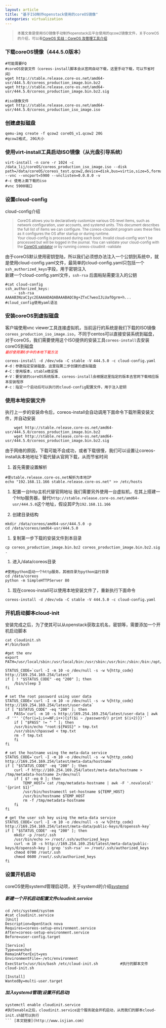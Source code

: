 ```yaml
---
layout: article
title: "基于ISO制作openstack使用的coreOS镜像"
categories: virtualization
---
```


><small>本篇文章是使用ISO镜像手动制作openstack云平台使用的qcow2镜像文件，关于coreOS的介绍，可以看[CoreOS 实战：CoreOS 及管理工具介绍](http://www.infoq.com/cn/articles/what-is-coreos)</small>

### 下载coreOS镜像（444.5.0版本）  
``` shell
#可能需要FQ
#coreOS安装文件（coreos-install脚本会从官网自动下载，这里手动下载，可以节省时间）
wget http://stable.release.core-os.net/amd64-usr/444.5.0/coreos_production_image.bin.bz2
wget http://stable.release.core-os.net/amd64-usr/444.5.0/coreos_production_image.bin.bz2.sig
    
#iso镜像文件
wget http://stable.release.core-os.net/amd64-usr/444.5.0/coreos_production_iso_image.iso
```

### 创建虚拟磁盘  
``` shell
qemu-img create -f qcow2 coreOS_v1.qcow2 20G
#qcow2格式, 20G大小
```

### 使用virt-install工具启动ISO镜像（从光盘引导系统）  
``` shell
virt-install -n core -r 1024 -c /data_lij/coreOS/coreos_production_iso_image.iso --disk path=/data/coreOS/coreos_test.qcow2,device=disk,bus=virtio,size=5,format=qcow2 --vnc --vncport=5900 --vnclisten=0.0.0.0 -v
#-c 使用上面下载的iso
#vnc 5900端口
```

### 设置cloud-config  
cloud-config介绍  
><small>CoreOS allows you to declaratively customize various OS-level items, such as network configuration, user accounts, and systemd units. This document describes the full list of items we can configure. The coreos-cloudinit program uses these files as it configures the OS after startup or during runtime.  
Your cloud-config is processed during each boot. Invalid cloud-config won't be processed but will be logged in the journal. You can validate your cloud-config with the [CoreOS validator](https://coreos.com/validate) or by running coreos-cloudinit -validate</small>

由于coreOS默认使用密钥登陆，所以我们必须想办法注入一个公钥到系统中，就是使用cloud-config.yaml文件，最简单的cloud-config.yaml只包括一个`ssh_authorized_keys`字段，用于密钥注入  
新建一个cloud-config.yaml文件，`ssh-rsa` 后面粘贴需要注入的公钥

``` shell
#cat cloud-config
ssh_authorized_keys:
    - ssh-rsa AAAAB3NzaC1yc2EAAAADAQABAAABAQC0g+ZTxC7weoIJLUafOgrm+h...
#cloud_config使用yaml语法
```

### 安装coreOS到虚拟磁盘  
客户端使用vnc viewer工具连接虚拟机，当前运行的系统是我们下载的ISO镜像`coreos_production_iso_image.iso`，不同于centos可以直接安装系统到磁盘，对于coreOS，我们需要使用这个ISO提供的安装工具`coreos-install`去安装coreOS到磁盘  
<small><font color="red" >*最好使用第6步中的本地下载方法*</font></small>

``` shell
coreos-install -d /dev/vda -C stable -V 444.5.0 -c cloud-config.yaml
#-d：参数指定安装磁盘，这里指第二步创建的虚拟磁盘
#-C：使用版本，stable稳定版
#-V：要安装的coreOS系统版本，coreos-install会根据这里指定的版本去官网下载相应版本安装程序
#-c：指定一个启动后可以执行的cloud-config配置文件，用于注入密钥
```

### 使用本地安装文件  
执行上一步的安装命令后，coreos-install会自动调用下面命令下载所需安装文件，并自动安装

``` shell
    wget http://stable.release.core-os.net/amd64-usr/444.5.0/coreos_production_image.bin.bz2
    wget http://stable.release.core-os.net/amd64-usr/444.5.0/coreos_production_image.bin.bz2.sig
```

由于网络的原因，下载可能不会成功，或者下载很慢，我们可以设置让coreos-install从本地地址下载代替从官网下载，从而节省时间  

1. 首先需要设置解析

``` shell
#使stable.release.core-os.net解析为本地IP
echo "192.168.11.166 stable.release.core-os.net" >> /etc/hosts
```

1. 配置一台http主机代替官网地址
我们需要另外使用一台虚拟机，在其上搭建一个http服务器，替代`http://stable.release.core-os.net/amd64-usr/444.5.0`这个地址，假设其IP为`192.168.11.166`

1. 创建目录结构

``` shell
mkdir /data/coreos/amd64-usr/444.5.0 -p
cd /data/coreos/amd64-usr/444.5.0
```

1. 复制第一步下载的安装文件到本目录

``` shell
cp coreos_production_image.bin.bz2 coreos_production_image.bin.bz2.sig .
```

1. 进入/data/coreos目录

``` shell
#使用python启动一个http服务，其根目录为python运行目录
cd /data/coreos
python -m SimpleHTTPServer 80
```

1. 现在coreos-install可以使用本地安装文件了，重新执行下面命令

``` shell
coreos-install -d /dev/vda -C stable -V 444.5.0 -c cloud-config.yaml
```

### 开机启动脚本cloud-init
安装完成之后，为了使其可以从openstack获取主机名，密钥等，需要添加一个开机启动脚本

``` shell
cat cloudinit.sh
#!/bin/bash

#get the env
export PATH=/usr/local/sbin:/usr/local/bin:/usr/sbin:/usr/bin:/sbin:/bin:/opt/bin

STATUS_CODE=`curl -I -m 10 -o /dev/null -s -w %{http_code} http://169.254.169.254/latest`
if [ ! "$STATUS_CODE" -eq "200" ]; then
    /bin/sleep 3
fi

# set the root password using user data
STATUS_CODE=`curl -I -m 10 -o /dev/null -s -w %{http_code} http://169.254.169.254/latest/user-data`
if [ "$STATUS_CODE" -eq "200" ]; then
    PASS=`curl -m 10 -s http://169.254.169.254/latest/user-data | awk -F '"' '{for(i=1;i<=NF;i++){if($i ~ /password/) print $(i+2)}}'`
    if [ "$PASS" != " " ]; then
    /usr/bin/echo "root:${PASS}" > tmp.txt
    /usr/sbin/chpasswd < tmp.txt
    rm -f tmp.txt
    fi
fi

# set the hostname using the meta-data service
STATUS_CODE=`curl -I -m 10 -o /dev/null -s -w %{http_code} http://169.254.169.254/latest/meta-data/hostname`
if [ "$STATUS_CODE" -eq "200" ]; then
    curl -f http://169.254.169.254/latest/meta-data/hostname > /tmp/metadata-hostname 2>/dev/null
    if [ $? -eq 0 ]; then
        TEMP_HOST=`cat /tmp/metadata-hostname | awk -F '.novalocal' '{print $1}'`
        /usr/bin/hostnamectl set-hostname ${TEMP_HOST}
        /usr/bin/hostname $TEMP_HOST
        rm -f /tmp/metadata-hostname
    fi
fi

# get the user ssh key using the meta-data service
STATUS_CODE=`curl -I -m 10 -o /dev/null -s -w %{http_code} http://169.254.169.254/latest/meta-data/public-keys/0/openssh-key`
if [ "$STATUS_CODE" -eq "200" ]; then
    mkdir -p /root/.ssh
    /usr/bin/echo >> /root/.ssh/authorized_keys
    curl -m 10 -s http://169.254.169.254/latest/meta-data/public-keys/0/openssh-key | grep 'ssh-rsa' >> /root/.ssh/authorized_keys
    chmod 0700 /root/.ssh
    chmod 0600 /root/.ssh/authorized_keys
fi
```

### 设置开机启动  
coreOS使用systemd管理启动项，关于systemd的介绍[systemd](http://www.ibm.com/developerworks/cn/linux/1407_liuming_init3/index.html)

##### 新建一个开机启动配置文件cloudinit.service

``` shell
cd /etc/systemd/system
#cat cloudinit.service
[Unit]
Description=OpenStack nova
Requires=coreos-setup-environment.service
After=coreos-setup-environment.service
Before=user-config.target

[Service]
Type=oneshot
RemainAfterExit=yes
EnvironmentFile=-/etc/environment
ExecStart=/usr/bin/bash /etc/cloud-init.sh          #执行的脚本文件cloud-init.sh

[Install]
WantedBy=multi-user.target
```

##### 加入systemd管理(设置开机启动)
``` shell
systemctl enable cloudinit.service
#执行enable之后，cloudinit.service这个服务就会开机启动，从而我们的脚本cloud-init.sh就可以执行
``` [本文链接](http://www.isjian.com)





